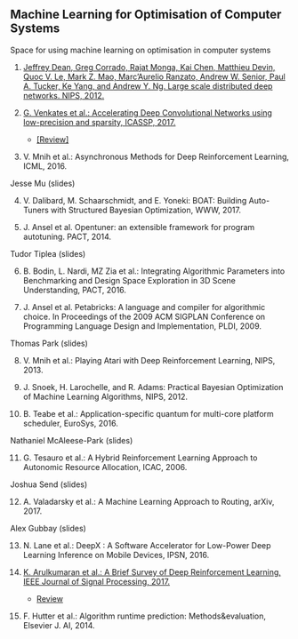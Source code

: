 ## Machine Learning for Optimisation of Computer Systems

Space for using machine learning on optimisation in computer systems

1. [Jeffrey Dean, Greg Corrado, Rajat Monga, Kai Chen, Matthieu Devin, Quoc V. Le, Mark Z. Mao, Marc’Aurelio Ranzato, Andrew W. Senior, Paul A. Tucker, Ke Yang, and Andrew Y. Ng. Large scale distributed deep networks. NIPS, 2012.](papers/dean_nips_2012.pdf)

2. [G. Venkates et al.: Accelerating Deep Convolutional Networks using low-precision and sparsity,  ICASSP, 2017.](papers/venkates_ICASSP_2017.pdf) 
    - [[Review]](papers/venkates_ICASSP_2017.md) 

3. V. Mnih et al.: Asynchronous Methods for Deep Reinforcement Learning, ICML, 2016.

Jesse Mu (slides) 

4. V. Dalibard, M. Schaarschmidt, and E. Yoneki: BOAT: Building Auto-Tuners with Structured Bayesian Optimization, WWW, 2017. 

5. J. Ansel et al. Opentuner: an extensible framework for program autotuning. PACT, 2014.

Tudor Tiplea (slides) 

6. B. Bodin, L. Nardi, MZ Zia et al.: Integrating Algorithmic Parameters into Benchmarking and Design Space Exploration in 3D Scene Understanding, PACT, 2016. 

7. J. Ansel et al. Petabricks: A language and compiler for algorithmic choice. In Proceedings of the 2009 ACM SIGPLAN Conference on Programming Language Design and Implementation, PLDI, 2009.

Thomas Park (slides) 

8. V. Mnih et al.: Playing Atari with Deep Reinforcement Learning, NIPS, 2013.

9. J. Snoek, H. Larochelle, and R. Adams: Practical Bayesian Optimization of Machine Learning Algorithms, NIPS, 2012.

10. B. Teabe et al.: Application-specific quantum for multi-core platform scheduler, EuroSys, 2016.

Nathaniel McAleese-Park (slides) 

11. G. Tesauro et al.: A Hybrid Reinforcement Learning Approach to Autonomic Resource Allocation, ICAC, 2006.

Joshua Send (slides) 

12. A. Valadarsky et al.: A Machine Learning Approach to Routing, arXiv, 2017.

Alex Gubbay (slides) 

13. N. Lane et al.: DeepX : A Software Accelerator for Low-Power Deep Learning Inference on Mobile Devices, IPSN, 2016.

14. [K. Arulkumaran et al.: A Brief Survey of Deep Reinforcement Learning, IEEE Journal of Signal Processing, 2017.](papers/arulkumaran_IEEESP_2017.pdf)
    -  [Review](papers/arulkumaran_IEEESP_2017.md)

15. F. Hutter et al.: Algorithm runtime prediction: Methods&evaluation, Elsevier J. AI, 2014.